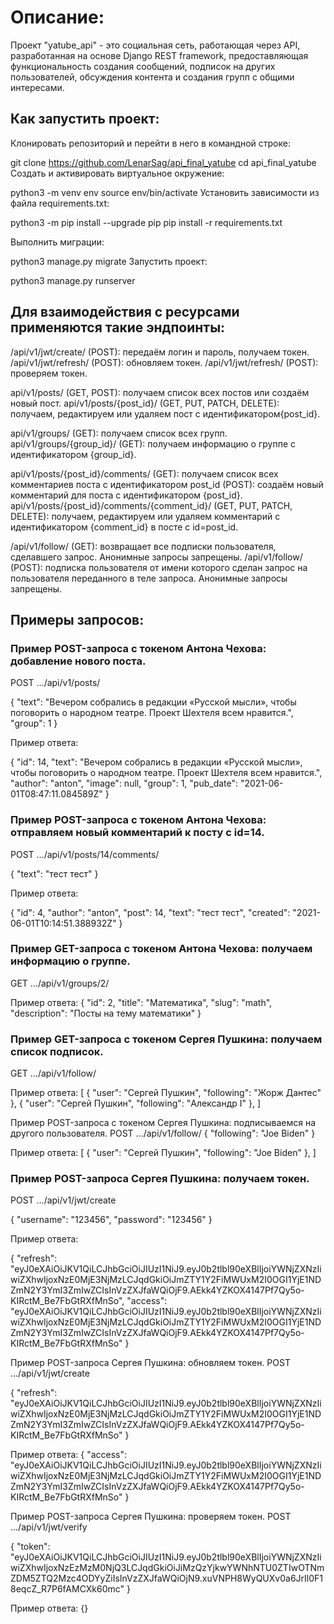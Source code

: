 # Описание:

Проект "yatube_api" - это социальная сеть, работающая через API, разработанная на основе Django REST framework, предоставляющая функциональность создания сообщений, подписок на других пользователей, обсуждения контента и создания групп с общими интересами.

## Как запустить проект:

Клонировать репозиторий и перейти в него в командной строке:

git clone https://github.com/LenarSag/api_final_yatube
cd api_final_yatube
Cоздать и активировать виртуальное окружение:

python3 -m venv env
source env/bin/activate
Установить зависимости из файла requirements.txt:

python3 -m pip install --upgrade pip
pip install -r requirements.txt

Выполнить миграции:

python3 manage.py migrate
Запустить проект:

python3 manage.py runserver




## Для взаимодействия с ресурсами применяются такие эндпоинты:
/api/v1/jwt/create/ (POST): передаём логин и пароль, получаем токен.
/api/v1/jwt/refresh/ (POST): обновляем токен.
/api/v1/jwt/refresh/ (POST): проверяем токен.

api/v1/posts/ (GET, POST): получаем список всех постов или создаём новый пост.
api/v1/posts/{post_id}/ (GET, PUT, PATCH, DELETE): получаем, редактируем или удаляем пост с идентификатором{post_id}.

api/v1/groups/ (GET): получаем список всех групп.
api/v1/groups/{group_id}/ (GET): получаем информацию о группе с идентификатором {group_id}.

api/v1/posts/{post_id}/comments/
(GET): получаем список всех комментариев поста с идентификатором post_id
(POST): создаём новый комментарий для поста с идентификатором {post_id}.
api/v1/posts/{post_id}/comments/{comment_id}/ (GET, PUT, PATCH, DELETE): получаем, редактируем или удаляем комментарий с идентификатором {comment_id} в посте с id=post_id.

/api/v1/follow/ (GET): возвращает все подписки пользователя, сделавшего запрос. Анонимные запросы запрещены.
/api/v1/follow/ (POST): подписка пользователя от имени которого сделан запрос на пользователя переданного в теле запроса. Анонимные запросы запрещены.


## Примеры запросов:

### Пример POST-запроса с токеном Антона Чехова: добавление нового поста.
POST .../api/v1/posts/

{
    "text": "Вечером собрались в редакции «Русской мысли», чтобы поговорить о народном театре. Проект Шехтеля всем нравится.",
    "group": 1
} 

Пример ответа:

{
    "id": 14,
    "text": "Вечером собрались в редакции «Русской мысли», чтобы поговорить о народном театре. Проект Шехтеля всем нравится.",
    "author": "anton",
    "image": null,
    "group": 1,
    "pub_date": "2021-06-01T08:47:11.084589Z"
} 

### Пример POST-запроса с токеном Антона Чехова: отправляем новый комментарий к посту с id=14.
POST .../api/v1/posts/14/comments/

{
    "text": "тест тест"
} 

Пример ответа:

{
    "id": 4,
    "author": "anton",
    "post": 14,
    "text": "тест тест",
    "created": "2021-06-01T10:14:51.388932Z"
} 

### Пример GET-запроса с токеном Антона Чехова: получаем информацию о группе.
GET .../api/v1/groups/2/

Пример ответа:
{
    "id": 2,
    "title": "Математика",
    "slug": "math",
    "description": "Посты на тему математики"
}

### Пример GET-запроса с токеном Сергея Пушкина: получаем список подписок.
GET .../api/v1/follow/

Пример ответа:
[
    {
        "user": "Сергей Пушкин",
        "following": "Жорж Дантес"
    },
    {
        "user": "Сергей Пушкин",
        "following": "Александр I"
    },
]

Пример POST-запроса с токеном Сергея Пушкина: подписываемся на другого пользователя.
POST .../api/v1/follow/
{
"following": "Joe Biden"
}

Пример ответа:
[
    {
        "user": "Сергей Пушкин",
        "following": "Joe Biden"
    },
]

### Пример POST-запроса Сергея Пушкина: получаем токен.
POST .../api/v1/jwt/create

{
"username": "123456",
"password": "123456"
}

Пример ответа:

{
"refresh": "eyJ0eXAiOiJKV1QiLCJhbGciOiJIUzI1NiJ9.eyJ0b2tlbl90eXBlIjoiYWNjZXNzIiwiZXhwIjoxNzE0MjE3NjMzLCJqdGkiOiJmZTY1Y2FiMWUxM2I0OGI1YjE1NDZmN2Y3YmI3ZmIwZCIsInVzZXJfaWQiOjF9.AEkk4YZKOX4147Pf7Qy5o-KIRctM_Be7FbGtRXfMnSo",
"access": "eyJ0eXAiOiJKV1QiLCJhbGciOiJIUzI1NiJ9.eyJ0b2tlbl90eXBlIjoiYWNjZXNzIiwiZXhwIjoxNzE0MjE3NjMzLCJqdGkiOiJmZTY1Y2FiMWUxM2I0OGI1YjE1NDZmN2Y3YmI3ZmIwZCIsInVzZXJfaWQiOjF9.AEkk4YZKOX4147Pf7Qy5o-KIRctM_Be7FbGtRXfMnSo"
}


Пример POST-запроса Сергея Пушкина: обновляем токен.
POST .../api/v1/jwt/create

{
"refresh": "eyJ0eXAiOiJKV1QiLCJhbGciOiJIUzI1NiJ9.eyJ0b2tlbl90eXBlIjoiYWNjZXNzIiwiZXhwIjoxNzE0MjE3NjMzLCJqdGkiOiJmZTY1Y2FiMWUxM2I0OGI1YjE1NDZmN2Y3YmI3ZmIwZCIsInVzZXJfaWQiOjF9.AEkk4YZKOX4147Pf7Qy5o-KIRctM_Be7FbGtRXfMnSo"
}

Пример ответа:
{
"access": "eyJ0eXAiOiJKV1QiLCJhbGciOiJIUzI1NiJ9.eyJ0b2tlbl90eXBlIjoiYWNjZXNzIiwiZXhwIjoxNzE0MjE3NjMzLCJqdGkiOiJmZTY1Y2FiMWUxM2I0OGI1YjE1NDZmN2Y3YmI3ZmIwZCIsInVzZXJfaWQiOjF9.AEkk4YZKOX4147Pf7Qy5o-KIRctM_Be7FbGtRXfMnSo"
}

Пример POST-запроса Сергея Пушкина: проверяем токен.
POST .../api/v1/jwt/verify

{
    "token": "eyJ0eXAiOiJKV1QiLCJhbGciOiJIUzI1NiJ9.eyJ0b2tlbl90eXBlIjoiYWNjZXNzIiwiZXhwIjoxNzEzMzM0NjQ3LCJqdGkiOiJiMzQzYjkwYWNhNTU0ZTIwOTNmZDM5ZTQ2Mzc4ODYyZiIsInVzZXJfaWQiOjN9.xuVNPH8WyQUXv0a6JrIl0F18eqcZ_R7P6fAMCXk60mc"
}

Пример ответа:
{}
